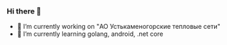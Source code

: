 ### Hi there 👋


- 🔭 I’m currently working on "АО Устькаменогорские тепловые сети"
- 🌱 I’m currently learning golang, android, .net core

